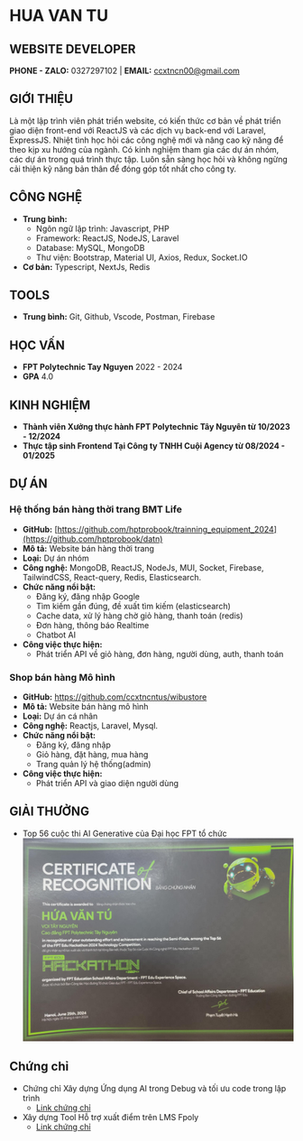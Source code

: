 # HUA VAN TU
## WEBSITE DEVELOPER

**PHONE - ZALO:** 0327297102 | **EMAIL:** ccxtncn00@gmail.com

## GIỚI THIỆU

Là một lập trình viên phát triển website, có kiến thức cơ bản về phát triển giao diện front-end với ReactJS và các dịch vụ back-end với Laravel, ExpressJS. Nhiệt tình học hỏi các công nghệ mới và nâng cao kỹ năng để theo kịp xu hướng của ngành. Có kinh nghiệm tham gia các dự án nhóm, các dự án trong quá trình thực tập. Luôn sẵn sàng học hỏi và không ngừng cải thiện kỹ năng bản thân để đóng góp tốt nhất cho công ty.

## CÔNG NGHỆ
- **Trung bình:**
  - Ngôn ngữ lập trình: Javascript, PHP
  - Framework: ReactJS, NodeJS, Laravel
  - Database: MySQL, MongoDB
  - Thư viện: Bootstrap, Material UI, Axios, Redux, Socket.IO
- **Cơ bản:** Typescript, NextJs, Redis
## TOOLS
- **Trung bình:** Git, Github, Vscode, Postman, Firebase
## HỌC VẤN
- **FPT Polytechnic Tay Nguyen**
2022 - 2024
- **GPA**
4.0
## KINH NGHIỆM
- **Thành viên Xưởng thực hành FPT Polytechnic Tây Nguyên từ 10/2023 - 12/2024**
- **Thực tập sinh Frontend Tại Công ty TNHH Cuội Agency từ 08/2024 - 01/2025**
## DỰ ÁN
### Hệ thống bán hàng thời trang BMT Life
- **GitHub:** [https://github.com/hptprobook/trainning_equipment_2024](https://github.com/hptprobook/datn)
- **Mô tả:** Website bán hàng thời trang
- **Loại:** Dự án nhóm
- **Công nghệ:** MongoDB, ReactJS, NodeJs, MUI, Socket, Firebase, TailwindCSS, React-query, Redis, Elasticsearch.
- **Chức năng nổi bật:**
  - Đăng ký, đăng nhập Google
  - Tìm kiếm gần đúng, đề xuất tìm kiếm (elasticsearch)
  - Cache data, xử lý hàng chờ giỏ hàng, thanh toán (redis)
  - Đơn hàng, thông báo Realtime
  - Chatbot AI
- **Công việc thực hiện:**
  - Phát triển API về giỏ hàng, đơn hàng, người dùng, auth, thanh toán
### Shop bán hàng Mô hình
- **GitHub:** https://github.com/ccxtncntus/wibustore
- **Mô tả:** Website bán hàng mô hình
- **Loại:** Dự án cá nhân
- **Công nghệ:** Reactjs, Laravel, Mysql.
- **Chức năng nổi bật:**
  - Đăng ký, đăng nhập
  - Giỏ hàng, đặt hàng, mua hàng
  - Trang quản lý hệ thống(admin)
- **Công việc thực hiện:**
  - Phát triển API và giao diện người dùng
## GIẢI THƯỞNG
- Top 56 cuộc thi AI Generative của Đại học FPT tổ chức
![Alt text](https://github.com/ccxtncntus/ccxtncntus/blob/main/hackathon.jpg)
## Chứng chỉ
- Chứng chỉ Xây dựng Ứng dụng AI trong Debug và tối ưu code trong lập trình
  - [Link chứng chỉ](https://canvato.net/sl/tgZQ9)
- Xây dựng Tool Hỗ trợ xuất điểm trên LMS Fpoly
  - [Link chứng chỉ](https://canvato.net/sl/gG4Ry)

